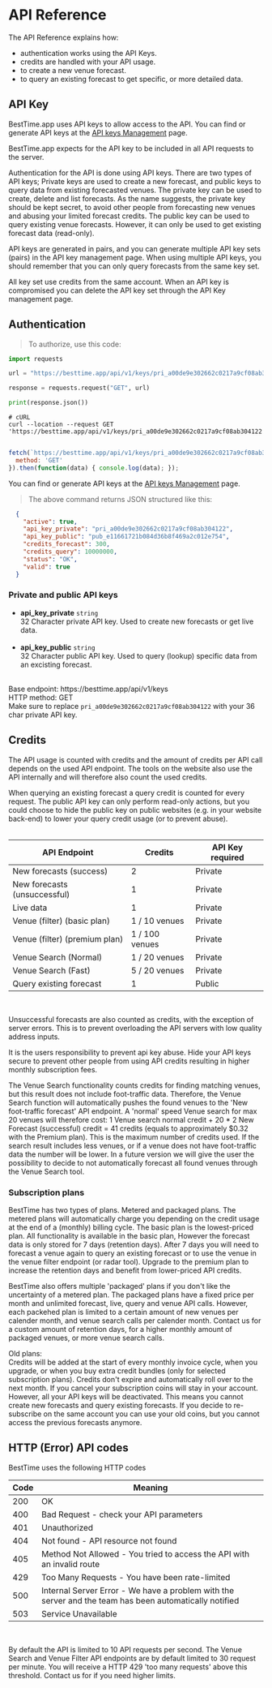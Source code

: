 
# API Reference

The API Reference explains how:

- authentication works using the API Keys.
- credits are handled with your API usage.
- to create a new venue forecast.
- to query an existing forecast to get specific, or more detailed data.

<a name="api-keys"></a> 
## API Key 


BestTime.app uses API keys to allow access to the API. You can find or generate API keys at the [API keys Management](http://besttime.app/api/v1/api_keys_list) page.

BestTime.app expects for the API key to be included in all API requests to the server.

Authentication for the API is done using API keys.
There are two types of API keys; Private keys are used to create a new forecast, and public keys to query data from existing forecasted venues. The private key can be used to create, delete and list forecasts. As the name suggests, the private key should be kept secret, to avoid other people from forecasting new venues and abusing your limited forecast credits. The public key can be used to query existing venue forecasts. However, it can only be used to get existing forecast data (read-only). 

API keys are generated in pairs, and you can generate multiple API key sets (pairs) in the API key management page. When using multiple API keys, you should remember that you can only query forecasts from the same key set. 

All key set use credits from the same account. When an API key is compromised you can delete the API key set through the API Key management page.


## Authentication

> To authorize, use this code:


```python
import requests

url = "https://besttime.app/api/v1/keys/pri_a00de9e302662c0217a9cf08ab304122"

response = requests.request("GET", url)

print(response.json())
```

```shell
# cURL
curl --location --request GET 'https://besttime.app/api/v1/keys/pri_a00de9e302662c0217a9cf08ab304122'
```

```javascript

fetch(`https://besttime.app/api/v1/keys/pri_a00de9e302662c0217a9cf08ab304122`, {
  method: 'GET'
}).then(function(data) { console.log(data); });
```

You can find or generate API keys at the [API keys Management](http://besttime.app/api/v1/api_keys_list) page.

> The above command returns JSON structured like this:

```json
  {
    "active": true,
    "api_key_private": "pri_a00de9e302662c0217a9cf08ab304122",
    "api_key_public": "pub_e11661721b084d36b8f469a2c012e754",
    "credits_forecast": 300,
    "credits_query": 10000000,
    "status": "OK",
    "valid": true
  }
```

### Private and public API keys

- **api_key_private** `string`  
 32 Character private API key. Used to create new forecasts or get live data.  
 &nbsp; 
- **api_key_public** `string`  
 32 Character public API key. Used to query (lookup) specific data from an excisting forecast.  
 &nbsp;  

<aside class="notice">
Base endpoint: https://besttime.app/api/v1/keys
</aside>

<aside class="notice">
HTTP method: GET
</aside>


<aside class="notice">
Make sure to replace <code>pri_a00de9e302662c0217a9cf08ab304122</code> with your 36 char private API key.
</aside>


## Credits

The API usage is counted with credits and the amount of credits per API call depends on the used API endpoint. The tools on the website also use the API internally and will therefore also count the used credits.

When querying an existing forecast a query credit is counted for every request. The public API key can only perform read-only actions, but you could choose to hide the public key on public websites (e.g. in your website back-end) to lower your query credit usage (or to prevent abuse).  
&nbsp;  

| API Endpoint                           | Credits     | API Key required |
|------------------------------------|------------------|------------------|
| New forecasts (success)             | 2          | Private          | 
| New forecasts (unsuccessful)        | 1         | Private        |
| Live data                           | 1         | Private          | 
| Venue (filter) (basic plan)           | 1 / 10 venues    | Private          |
| Venue (filter) (premium plan)           | 1 / 100 venues | Private          |
| Venue Search (Normal)          | 1 / 20 venues | Private          |
| Venue Search (Fast)          | 5 / 20 venues | Private          |
| Query existing forecast                | 1         | Public            |  
 
 &nbsp; 

Unsuccessful forecasts are also counted as credits, with the exception of server errors. This is to prevent overloading the API servers with low quality address inputs.

It is the users responsibility to prevent api key abuse. Hide your API keys secure to prevent other people from using API credits resulting in higher monthly subscription fees.

The Venue Search functionality counts credits for finding matching venues, but this result does not include foot-traffic data. Therefore, the Venue Search function will automatically pushes the found venues to the 'New foot-traffic forecast' API endpoint. A 'normal' speed Venue search for max 20 venues will therefore cost: 1 Venue search normal credit + 20 * 2 New Forecast (successful) credit = 41 credits (equals to approximately $0.32 with the Premium plan). This is the maximum number of credits used. If the search result includes less venues, or if a venue does not have foot-traffic data the number will be lower. In a future version we will give the user the possibility to decide to not automatically forecast all found venues through the Venue Search tool. 


### Subscription plans
BestTime has two types of plans. Metered and packaged plans. The metered plans will automatically charge you depending on the credit usage at the end of a (monthly) billing cycle. The basic plan is the lowest-priced plan. All functionality is available in the basic plan, However the forecast data is only stored for 7 days (retention days). After 7 days you will need to forecast a venue again to query an existing forecast or to use the venue in the venue filter endpoint (or radar tool). Upgrade to the premium plan to increase the retention days and benefit from lower-priced API credits. 

BestTime also offers multiple 'packaged' plans if you don't like the uncertainty of a metered plan. The packaged plans have a fixed price per month and unlimited forecast, live, query and venue API calls. However, each packehed plan is limited to a certain amount of new venues per calender month, and venue search calls per calender month.
Contact us for a custom amount of retention days, for a higher monthly amount of packaged venues, or more venue search calls.


Old plans:  &nbsp;  
Credits will be added at the start of every monthly invoice cycle, when you upgrade, or when you buy extra credit bundles (only for selected subscription plans). Credits don't expire and automatically roll over to the next month. If you cancel your subscription coins will stay in your account. However, all your API keys will be deactivated. This means you cannot create new forecasts and query existing forecasts. If you decide to re-subscribe on the same account you can use your old coins, but you cannot access the previous forecasts anymore.

## HTTP (Error) API codes

BestTime uses the following HTTP codes

| Code  | Meaning   | 
|---------------|-------------|
| 200              | OK      | 
| 400             | Bad Request - check your API parameters |
|401               | Unauthorized |
| 404              | Not found - API resource not found |
| 405               | Method Not Allowed - You tried to access the API with an invalid route |
|429 |Too Many Requests - You have been rate-limited
|500 | Internal Server Error - We have a problem with the server and the team has been automatically notified
| 503 | Service Unavailable

&nbsp;  

By default the API is limited to 10 API requests per second. The Venue Search and Venue Filter API endpoints are by default limited to 30 request per minute. You will receive a HTTP 429 'too many requests' above this threshold. Contact us for if you need higher limits.